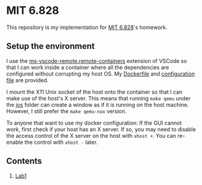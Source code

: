 # MIT 6.828

This repository is my implementation for [MIT 6.828](https://pdos.csail.mit.edu/6.828/2018/schedule.html)'s homework. 

## Setup the environment 

I use the [ms-vscode-remote.remote-containers](https://marketplace.visualstudio.com/items?itemName=ms-vscode-remote.remote-containers) extension of VSCode so that I can work inside a container where all the dependencies are configured without corrupting my host OS. My [Dockerfile](./.devcontainer/Dockerfile) and [configuration file](./.devcontainer/devcontainer.json) are provided. 

I mount the X11 Unix socket of the host onto the container so that I can make use of the host's X server. This means that running `make qemu` under the [jos](./jos) folder can create a window as if it is running on the host machine. However, I still prefer the `make qemu-nox` version. 

To anyone that want to use my docker configuration: If the GUI cannot work, first check if your host has an X server. If so, you may need to disable the access control of the X server on the host with `xhost +`. You can re-enable the control with `xhost -` later.

## Contents

1. [Lab1](./lab1/README.md)